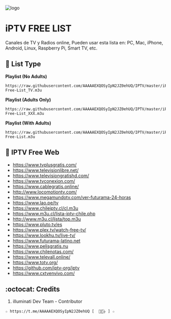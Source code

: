 ![logo](https://github.com/AAAAAEXQOSyIpN2JZ0ehUQ/IPTV/blob/master/Imagenes/IPTV.jpg)
 
# iPTV FREE LIST
Canales de TV y Radios online, Pueden usar esta lista en: PC, Mac, iPhone, Android, Linux, Raspberry Pi, Smart TV, etc.

## :book: List Type

**Playlist (No Adults)**
```
https://raw.githubusercontent.com/AAAAAEXQOSyIpN2JZ0ehUQ/IPTV/master/iPTV-Free-List_TV.m3u
```

**Playlist (Adults Only)**
```
https://raw.githubusercontent.com/AAAAAEXQOSyIpN2JZ0ehUQ/IPTV/master/iPTV-Free-List_XXX.m3u
```

**Playlist (With Adults)**
```
https://raw.githubusercontent.com/AAAAAEXQOSyIpN2JZ0ehUQ/IPTV/master/iPTV-Free-List.m3u
```

## :book: IPTV Free Web
* https://www.tvplusgratis.com/
* https://www.televisionlibre.net/
* https://www.televisiongratishd.com/
* https://www.tvconexion.com/
* https://www.cablegratis.online/
* http://www.locomotiontv.com/
* https://www.megamundotv.com/ver-futurama-24-horas
* https://www.lao.pe/tv
* https://www.chileiptv.cl/cl.m3u
* https://www.m3u.cl/lista-iptv-chile.php
* http://www.m3u.cl/lista/top.m3u
* https://www.pluto.tv/es
* https://www.plex.tv/watch-free-tv/
* https://www.lookhu.tv/live-tv/
* https://www.futurama-latino.net
* https://www.pelisgratis.nu
* https://www.chilenotas.com/
* https://www.televall.online/
* https://www.totv.org/
* https://github.com/iptv-org/iptv
* https://www.cxtvenvivo.com/

## :octocat: Credits
1. illuminati Dev Team - Contributor  
```
☆ https://t.me/AAAAAEXQOSyIpN2JZ0ehUQ [  ⃘⃤꙰✰ ] ☆
```
